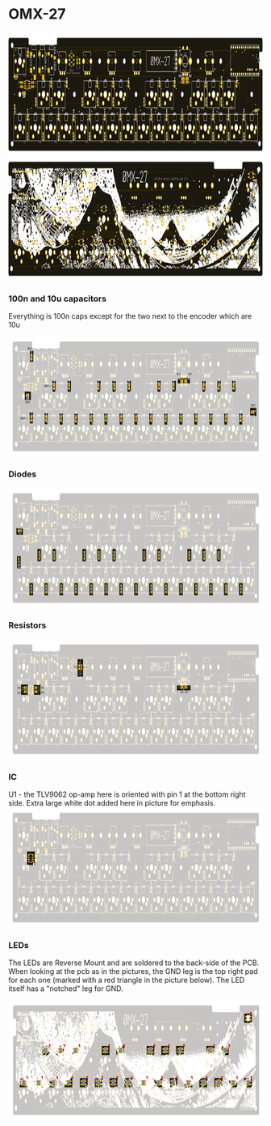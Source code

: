 # OMX-27

<img src="buildpix/OMX-27-top.png" alt="Top" width="1080" height="244" />  
<img src="buildpix/OMX-27-bottom.png" alt="Bottom" width="1080" height="244" />  



### 100n and 10u capacitors  

Everything is 100n caps except for the two next to the encoder which are 10u

<img src="buildpix/OMX-27-build-caps.png" alt="Capacitors" width="1080" height="237" />

### Diodes
<img src="buildpix/OMX-27-build-diodes.png" alt="Diodes" width="1080" height="237" />

### Resistors
<img src="buildpix/OMX-27-build-resistors.png" alt="Resistors" width="1080" height="237" />

### IC

U1 - the TLV9062 op-amp here is oriented with pin 1 at the bottom right side. Extra large white dot added here in picture for emphasis.  
<img src="buildpix/OMX-27-ic.png" alt="IC" width="1080" height="237" />

### LEDs

The LEDs are Reverse Mount and are soldered to the back-side of the PCB. When looking at the pcb as in the  pictures, the GND leg is the top right pad for each one (marked with a red triangle in the picture below). The LED itself has a "notched" leg for GND.

<img src="buildpix/OMX-27-build-leds.png" alt="LEDs" width="1080" height="237" />
